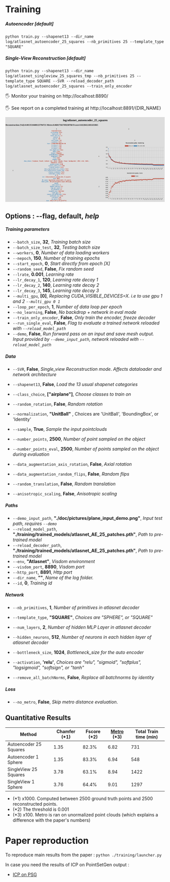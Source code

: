 # Training

##### Autoencoder [default]
```shell
python train.py --shapenet13 --dir_name log/atlasnet_autoencoder_25_squares --nb_primitives 25 --template_type "SQUARE" 
```



##### Single-View Reconstruction [default]

```shell
python train.py --shapenet13 --dir_name log/atlasnet_singleview_25_squares_tmp --nb_primitives 25 --template_type SQUARE --SVR --reload_decoder_path log/atlasnet_autoencoder_25_squares --train_only_encoder 
```



:raised_hand_with_fingers_splayed: Monitor your training on http://localhost:8890/

:raised_hand_with_fingers_splayed: See report on a completed training at http://localhost:8891/{DIR_NAME}



![visdom](./pictures/netvision.png)



## Options : --flag, default, *help*

##### Training parameters


* `--batch_size`, **32**,  *Training batch size*
* `--batch_size_test`, **32**,  *Testing batch size*
* `--workers`, **0**,  *Number of data loading workers*
* `--nepoch`, **150**, *Number of training epochs*
* `--start_epoch`, **0**, *Start directly from epoch [X]*
* `--random_seed`, **False**, *Fix random seed*
* `--lrate`, **0.001**, *Learning rate*
* `--lr_decay_1`, **120**, *Learning rate decay 1*
* `--lr_decay_2`, **140**, *Learning rate decay 2*
* `--lr_decay_3`, **145**, *Learning rate decay 3*
* `--multi_gpu`, **[0]**, *Replacing CUDA_VISIBLE_DEVICES=X. i.e  to use gpu 1 and 2 `--multi_gpu 0 1`*
* `--loop_per_epoch`, **1**, *Number of data loop per epoch*
* `--no_learning`,  **False**, *No backdrop + network in eval mode*
* `--train_only_encoder`, **False**, *Only train the encoder, freeze decoder*
* `--run_single_eval`, **False**, *Flag to evaluate a trained network reloaded with `--reload_model_path`*
* `--demo`, **False**, *Run forward pass on an input and save mesh output. Input provided by `--demo_input_path`, network reloaded with `--reload_model_path`*




##### Data
* `--SVR`, **False**, *Single_view Reconstruction mode*. *Affects dataloader and network architecture*
* `--shapenet13`, **False**, *Load the 13 usual shapenet categories*
* `--class_choice`, **["airplane"]**, *Choose classes to train on*
* `--random_rotation`, **False**, *Random rotation*
* `--normalization`, **"UnitBall"** ,  Choices are 'UnitBall', 'BoundingBox', or 'Identity'
* `--sample`, **True**, *Sample the input pointclouds*
* `--number_points`, **2500**, *Number of point sampled on the object*
* `--number_points_eval`, **2500**, *Number of points sampled on the object during evaluation*

* `--data_augmentation_axis_rotation`, **False**, *Axial rotation*
* `--data_augmentation_random_flips`, **False**, *Random flips*
* `--random_translation`, **False**, *Random translation*
* `--anisotropic_scaling`, **False**, *Anisotropic scaling*



##### Paths

* `--demo_input_path`, **"./doc/pictures/plane_input_demo.png"**, *Input test path, requires `--demo`*
* `--reload_model_path`, **"./training/trained_models/atlasnet_AE_25_patches.pth"**, *Path to pre-trained model*
* `--reload_decoder_path`, **"./training/trained_models/atlasnet_AE_25_patches.pth"**, *Path to pre-trained model*
* `--env`, **"Atlasnet"**, *Visdom environment*
* `--visdom_port`, **8890**, *Visdom port*
* `--http_port`, **8891**, *Http port*
* `--dir_name`, **""**, *Name of the log folder.*
* `--id`, **0**, *Training id*



##### Network

* `--nb_primitives`, **1**, *Number of primitives in atlasnet decoder*

* `--template_type`, **"SQUARE"**, *Choices are "SPHERE", or "SQUARE"*

* `--num_layers`, **2**, *Number of hidden MLP Layer in atlasnet decoder*

* `--hidden_neurons`, **512**, *Number of neurons in each hidden layer of atlasnet decoder*

* `--bottleneck_size`, **1024**, *Bottleneck_size for the auto encoder*

* `--activation`, **'relu'**, *Choices are "relu", "sigmoid", "softplus", "logsigmoid", "softsign", or "tanh"*

* `--remove_all_batchNorms`, **False**, *Replace all batchnorms by identity*

     

##### Loss

* `--no_metro`, **False**, *Skip metro distance* *evaluation*.




## Quantitative Results 


| Method                 | Chamfer (*1) | Fscore (*2) | [Metro](https://github.com/ThibaultGROUEIX/AtlasNet/issues/34) (*3) | Total Train time (min) |
| ---------------------- | ---- | ----   | ----- |-------     |
| Autoencoder 25 Squares | 1.35 | 82.3%   | 6.82  | 731       |
| Autoencoder 1 Sphere   | 1.35 | 83.3%   | 6.94  | 548    |
| SingleView 25  Squares | 3.78 | 63.1% | 8.94 | 1422      |
| SingleView 1 Sphere    | 3.76 | 64.4% |  9.01  | 1297      |


  * (*1) x1000. Computed between 2500 ground truth points and 2500 reconstructed points. 
  * (*2) The threshold is 0.001
  * (*3) x100. Metro is ran on unormalized point clouds (which explains a difference with the paper's numbers) 


# Paper reproduction 

To reproduce main results from the paper : ```python ./training/launcher.py```

In case you need the results of ICP on PointSetGen output :

* [ICP on PSG](https://cloud.enpc.fr/s/3a7Xg9RzIsgmofw)

